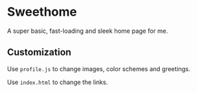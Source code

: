 # Sweethome
A super basic, fast-loading and sleek home page for me.

## Customization
Use `profile.js` to change images, color schemes and greetings.

Use `index.html` to change the links.
